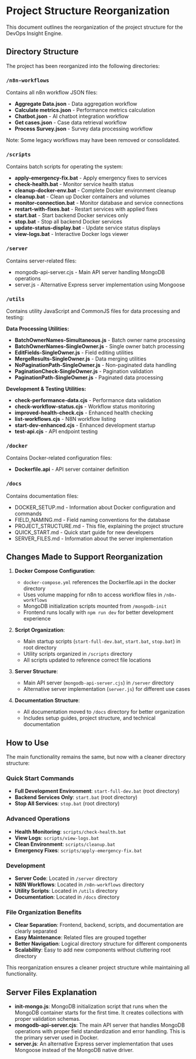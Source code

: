 # Project Structure Reorganization

This document outlines the reorganization of the project structure for the DevOps Insight Engine.

## Directory Structure

The project has been reorganized into the following directories:

### `/n8n-workflows`

Contains all n8n workflow JSON files:

- **Aggregate Data.json** - Data aggregation workflow
- **Calculate metrics.json** - Performance metrics calculation
- **Chatbot.json** - AI chatbot integration workflow
- **Get cases.json** - Case data retrieval workflow
- **Process Survey.json** - Survey data processing workflow

Note: Some legacy workflows may have been removed or consolidated.

### `/scripts`

Contains batch scripts for operating the system:

- **apply-emergency-fix.bat** - Apply emergency fixes to services
- **check-health.bat** - Monitor service health status  
- **cleanup-docker-env.bat** - Complete Docker environment cleanup
- **cleanup.bat** - Clean up Docker containers and volumes
- **monitor-connection.bat** - Monitor database and service connections
- **restart-with-fixes.bat** - Restart services with applied fixes
- **start.bat** - Start backend Docker services only
- **stop.bat** - Stop all backend Docker services
- **update-status-display.bat** - Update service status displays
- **view-logs.bat** - Interactive Docker logs viewer

### `/server`

Contains server-related files:

- mongodb-api-server.cjs - Main API server handling MongoDB operations
- server.js - Alternative Express server implementation using Mongoose

### `/utils`

Contains utility JavaScript and CommonJS files for data processing and testing:

**Data Processing Utilities:**
- **BatchOwnerNames-Simultaneous.js** - Batch owner name processing
- **BatchOwnerNames-SingleOwner.js** - Single owner batch processing
- **EditFields-SingleOwner.js** - Field editing utilities
- **MergeResults-SingleOwner.js** - Data merging utilities
- **NoPaginationPath-SingleOwner.js** - Non-paginated data handling
- **PaginationCheck-SingleOwner.js** - Pagination validation
- **PaginationPath-SingleOwner.js** - Paginated data processing

**Development & Testing Utilities:**
- **check-performance-data.cjs** - Performance data validation
- **check-workflow-status.cjs** - Workflow status monitoring
- **improved-health-check.cjs** - Enhanced health checking
- **list-workflows.cjs** - N8N workflow listing
- **start-dev-enhanced.cjs** - Enhanced development startup
- **test-api.cjs** - API endpoint testing

### `/docker`

Contains Docker-related configuration files:

- **Dockerfile.api** - API server container definition

### `/docs`

Contains documentation files:

- DOCKER_SETUP.md - Information about Docker configuration and commands
- FIELD_NAMING.md - Field naming conventions for the database
- PROJECT_STRUCTURE.md - This file, explaining the project structure
- QUICK_START.md - Quick start guide for new developers
- SERVER_FILES.md - Information about the server implementation

## Changes Made to Support Reorganization

1. **Docker Compose Configuration**:
   - `docker-compose.yml` references the Dockerfile.api in the docker directory
   - Uses volume mapping for n8n to access workflow files in `/n8n-workflows`
   - MongoDB initialization scripts mounted from `/mongodb-init`
   - Frontend runs locally with `npm run dev` for better development experience

2. **Script Organization**:
   - Main startup scripts (`start-full-dev.bat`, `start.bat`, `stop.bat`) in root directory
   - Utility scripts organized in `/scripts` directory
   - All scripts updated to reference correct file locations

3. **Server Structure**:
   - Main API server (`mongodb-api-server.cjs`) in `/server` directory
   - Alternative server implementation (`server.js`) for different use cases

4. **Documentation Structure**:
   - All documentation moved to `/docs` directory for better organization
   - Includes setup guides, project structure, and technical documentation

## How to Use

The main functionality remains the same, but now with a cleaner directory structure:

### Quick Start Commands
- **Full Development Environment**: `start-full-dev.bat` (root directory)
- **Backend Services Only**: `start.bat` (root directory)  
- **Stop All Services**: `stop.bat` (root directory)

### Advanced Operations
- **Health Monitoring**: `scripts/check-health.bat`
- **View Logs**: `scripts/view-logs.bat`
- **Clean Environment**: `scripts/cleanup.bat`
- **Emergency Fixes**: `scripts/apply-emergency-fix.bat`

### Development
- **Server Code**: Located in `/server` directory
- **N8N Workflows**: Located in `/n8n-workflows` directory
- **Utility Scripts**: Located in `/utils` directory
- **Documentation**: Located in `/docs` directory

### File Organization Benefits
- **Clear Separation**: Frontend, backend, scripts, and documentation are clearly separated
- **Easy Maintenance**: Related files are grouped together
- **Better Navigation**: Logical directory structure for different components
- **Scalability**: Easy to add new components without cluttering root directory

This reorganization ensures a cleaner project structure while maintaining all functionality.

## Server Files Explanation

- **init-mongo.js**: MongoDB initialization script that runs when the MongoDB container starts for the first time. It creates collections with proper validation schemas.
- **mongodb-api-server.cjs**: The main API server that handles MongoDB operations with proper field standardization and error handling. This is the primary server used in Docker.
- **server.js**: An alternative Express server implementation that uses Mongoose instead of the MongoDB native driver.
